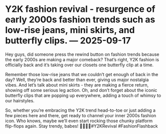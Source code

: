 # Y2K fashion revival - resurgence of early 2000s fashion trends such as low-rise jeans, mini skirts, and butterfly clips. — 2025-09-17

Hey guys, did someone press the rewind button on fashion trends because the early 2000s are making a major comeback? That’s right, Y2K fashion is officially back and it’s taking over our closets one butterfly clip at a time.

Remember those low-rise jeans that we couldn’t get enough of back in the day? Well, they’re back and better than ever, giving us major nostalgia vibes. And let’s talk about mini skirts - they are making a fierce return, showing off some serious leg action. Oh, and don’t forget about the iconic butterfly clips that are popping up everywhere, adding a touch of whimsy to our hairstyles.

So, whether you’re embracing the Y2K trend head-to-toe or just adding a few pieces here and there, get ready to channel your inner 2000s fashion icon. Who knows, maybe we’ll even start rocking those chunky platform flip-flops again. Stay trendy, babes! 💁🏼‍♀️🦋#Y2KRevival #FashionFlashback